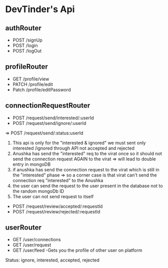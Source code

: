 # DevTinder's Api

## authRouter
- POST /signUp
- POST /login
- POST /logOut

## profileRouter
- GET /profile/view
- PATCH /profile/edit
- Patch /profile/editPassword

## connectionRequestRouter
- POST /request/send/interested/:userId
- POST /request/send/ignore/:userId

=> POST /request/send/:status:userId  
1. This api is only for the "interested & ignored"   we must sent only interested /ignored through API not accepted and rejected 
2. Anushka has send the "interested" req to the virat once so it should not send the connection request AGAIN to the virat => will lead to double entry in mongoDB 
3. if anushka has send the connection request to the virat which is still in the "interested" phase => so a corner case is that virat can't send the connection req "interested" to the Anushka
4. the user can send the request to the user present in the database not to the random mongoDb ID
5. The user can not send request to itself


- POST /request/review/accepted/:requestId
- POST /request/review/rejected/:requestId

## userRouter
- GET /user/connections
- GET /user/request
- GET /user/feed    -Gets you the profile of other user on platform 



Status: ignore, interested, accepted, rejected 